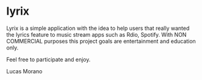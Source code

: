 lyrix
=====

Lyrix is a simple application with the idea to help users that really wanted the lyrics feature to music stream apps such as Rdio, Spotify. With NON COMMERCIAL purposes this project goals are entertainment and education only.


Feel free to participate and enjoy.


Lucas Morano
